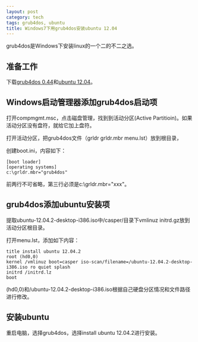 ```yaml
---
layout: post
category: tech
tags: grub4dos, ubuntu
title: Windows7下用grub4dos安装ubuntu 12.04
---
```

grub4dos是Windows下安装linux的一个二的不二之选。

## 准备工作 ##
下载[grub4dos 0.44](http://download.gna.org/grub4dos/)和[ubuntu 12.04](http://www.ubuntu.com/download)。

## Windows启动管理器添加grub4dos启动项 ##
打开compmgmt.msc，点击磁盘管理，找到到活动分区(Active Partitioin)。如果活动分区没有盘符，就给它加上盘符。

打开活动分区，把grub4dos文件（grldr grldr.mbr menu.lst）放到根目录，

创建boot.ini，内容如下：

	[boot loader]
	[operating systems]
	c:\grldr.mbr="grub4dos"

前两行不可省略，第三行必须是c:\grldr.mbr="xxx"。

## grub4dos添加ubuntu安装项 ##
提取ubuntu-12.04.2-desktop-i386.iso中/casper/目录下vmlinuz initrd.gz放到活动分区根目录。

打开menu.lst，添加如下内容：

	title install ubuntu 12.04.2
	root (hd0,0)
	kernel /vmlinuz boot=casper iso-scan/filename=/ubuntu-12.04.2-desktop-i386.iso ro quiet splash
	initrd /initrd.lz
	boot

(hd0,0)和/ubuntu-12.04.2-desktop-i386.iso根据自己硬盘分区情况和文件路径进行修改。

## 安装ubuntu ##
重启电脑，选择grub4dos，选择install ubuntu 12.04.2进行安装。
